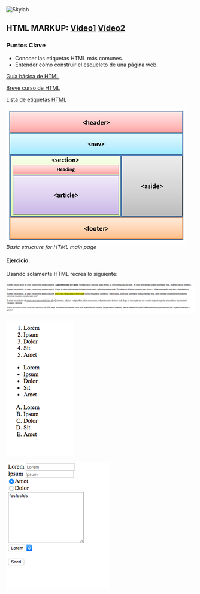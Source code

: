 <img src="https://www.skylabcoders.com/images/403/default.png" alt="Skylab" style="width:200px;height:45px;">

## HTML MARKUP: [Vídeo1](https://www.youtube.com/watch?v=FQ_FLZUln1Y) [Vídeo2](https://www.youtube.com/watch?v=CQAh-3NfjRU)

### Puntos Clave

- Conocer las etiquetas HTML más comunes.
- Entender cómo construir el esqueleto de una página web.

[Guía básica de HTML](https://www.w3schools.com/html/default.asp)

[Breve curso de HTML](https://www.codecademy.com/learn/web)

[Lista de etiquetas HTML](http://www.w3schools.com/tags/)

![snapshot](img/html.png)
*Basic structure for HTML main page*

#### Ejercicio:
Usando solamente HTML recrea lo siguiente:

![](img/tema5-1.png)

![](img/tema5-2.png)

![](img/tema5-3.png)